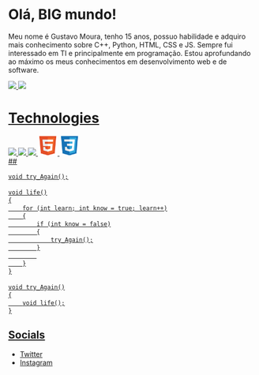 # Olá, BIG mundo!

Meu nome é Gustavo Moura, tenho 15 anos, possuo habilidade e adquiro mais conhecimento sobre C++, Python, HTML, CSS e JS. Sempre fui interessado em TI e principalmente em programação. Estou aprofundando ao máximo os meus conhecimentos em desenvolvimento web e de software.

<div>
  <a href="https://github.com/gmdot">
  <img height="180em" src="https://github-readme-stats.vercel.app/api?username=gmdot&theme=highcontrast&include_all_commits=true&count_private=true"/>
  <img height="180em" src="https://github-readme-stats.vercel.app/api/top-langs/?username=gmdot&layout=compact&langs_count=8&theme=highcontrast"/>
</div>

<div>
  <h1>Technologies</h1>
  <img aling="center" widht="40" height="40" src="https://raw.githubusercontent.com/jmnote/z-icons/master/svg/cpp.svg">
  <img aling="center" widht="40" height="40" src="https://raw.githubusercontent.com/jmnote/z-icons/master/svg/python.svg">
  <img aling="center" widht="40" height="40" src="https://raw.githubusercontent.com/jmnote/z-icons/master/svg/javascript.svg">
  <img aling="center" widht="40" height="40" src="https://raw.githubusercontent.com/devicons/devicon/master/icons/html5/html5-original.svg">
  <img aling="center" widht="40" height="40" src="https://raw.githubusercontent.com/devicons/devicon/master/icons/css3/css3-original.svg">
</div>
##

```
void try_Again();

void life()
{
    for (int learn; int know = true; learn++)
    {
        if (int know = false)
        {
            try_Again();
        }
        
    }
}

void try_Again()
{
    void life();
}
```          
## Socials
* [Twitter](https://twitter.com/m4ddz7)
* [Instagram](https://instagram.com/m4ddz7)
